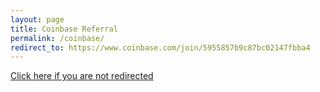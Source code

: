 ```yaml
---
layout: page
title: Coinbase Referral
permalink: /coinbase/
redirect_to: https://www.coinbase.com/join/5955857b9c87bc02147fbba4
---
```


[Click here if you are not redirected](https://www.coinbase.com/join/5955857b9c87bc02147fbba4)
